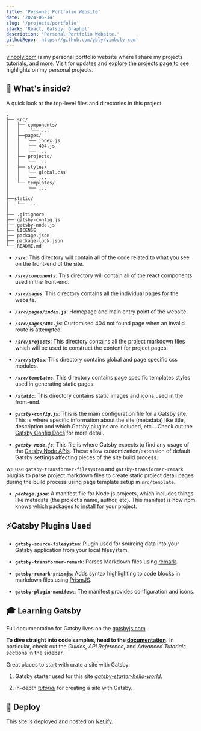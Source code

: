 ```yaml
---
title: 'Personal Portfolio Website'
date: '2024-05-14'
slug: '/projects/portfolio'
stack: 'React, Gatsby, Graphql'
description: 'Personal Portfolio Website.'
githubRepo: 'https://github.com/ybly/yinboly.com'
---
```


[yinboly.com](https://www.yinboly.com) is my personal portfolio website where I share my projects tutorials, and more. Visit for updates and explore the projects page to see highlights on my personal projects.

## 🧐 What's inside?

A quick look at the top-level files and directories in this project.

    .
    ├── src/
    │   ├── components/
    │   │    └── ...
    │   ├──pages/
    │   │   └── index.js
    │   │   └── 404.js
    │   │   └── ...
    │   ├── projects/
    │   │   └── ...
    │   ├── styles/
    │   │   └── global.css
    │   │   └── ...
    │   └── templates/
    │       └── ...
    │
    ├──static/
    │   └── ...
    │
    ├── .gitignore
    ├── gatsby-config.js
    ├── gatsby-node.js
    ├── LICENSE
    ├── package.json
    ├── package-lock.json
    └── README.md

- **_`/src`_**: This directory will contain all of the code related to what you see on the front-end of the site.

- **_`/src/components`_**: This directory will contain all of the react components used in the front-end.

- **_`/src/pages`_**: This directory contains all the individual pages for the website.

- **_`/src/pages/index.js`_**: Homepage and main entry point of the website.

- **_`/src/pages/404.js`_**: Customised 404 not found page when an invalid route is attempted.

- **_`/src/projects`_**: This directory contains all the project markdown files which will be used to construct the content for project pages.

- **_`/src/styles`_**: This directory contains global and page specific css modules.

- **_`/src/templates`_**: This directory contains page specific templates styles used in generating static pages.

- **_`/static`_**: This directory contains static images and icons used in the front-end.

- **_`gatsby-config.js`_**: This is the main configuration file for a Gatsby site. This is where specific information about the site (metadata) like title, description and which Gatsby plugins are included, etc... Check out the [Gatsby Config Docs](https://www.gatsbyjs.com/docs/reference/config-files/gatsby-config/) for more detail.

- **_`gatsby-node.js`_**: This file is where Gatsby expects to find any usage of the [Gatsby Node APIs](https://www.gatsbyjs.com/docs/reference/config-files/gatsby-node/). These allow customization/extension of default Gatsby settings affecting pieces of the site build process.

we use `gatsby-transformer-filesystem` and `gatsby-transformer-remark` plugins to parse project markdown files to create static project detail pages during the build process using page template setup in `src/template`.

- **_`package.json`_**: A manifest file for Node.js projects, which includes things like metadata (the project’s name, author, etc). This manifest is how npm knows which packages to install for your project.

## ⚡Gatsby Plugins Used

- **`gatsby-source-filesystem`**: Plugin used for sourcing data into your Gatsby application from your local filesystem.

- **`gatsby-transformer-remark`**: Parses Markdown files using [remark](https://remark.js.org/).

- **`gatsby-remark-prismjs`**: Adds syntax highlighting to code blocks in markdown files using [PrismJS](https://prismjs.com/).

- **`gatsby-plugin-manifest`**: The manifest provides configuration and icons.

## 🎓 Learning Gatsby

Full documentation for Gatsby lives on the [gatsbyjs.com](https://www.gatsbyjs.com/).

**To dive straight into code samples, head to the [documentation](https://www.gatsbyjs.com/docs/).** In particular, check out the _Guides_, _API Reference_, and _Advanced Tutorials_ sections in the sidebar.

Great places to start with crate a site with Gatsby:

1. Gatsby starter used for this site _[gatsby-starter-hello-world](https://www.gatsbyjs.com/starters/gatsbyjs/gatsby-starter-hello-world/)_.

2. in-depth _[tutorial](https://www.gatsbyjs.com/docs/tutorial/getting-started/)_ for creating a site with Gatsby.

## 🚀 Deploy

This site is deployed and hosted on [Netlify](https://netlify.com).
